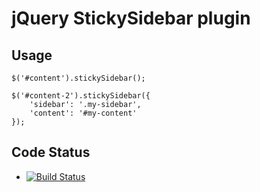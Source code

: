 # jQuery StickySidebar plugin

## Usage

    $('#content').stickySidebar();

    $('#content-2').stickySidebar({
        'sidebar': '.my-sidebar',
        'content': '#my-content'
    });

## Code Status

* [![Build Status](https://secure.travis-ci.org/daviferreira/jquery_sticky_sidebar.png?branch=master)](https://travis-ci.org/daviferreira/jquery_sticky_sidebar)
